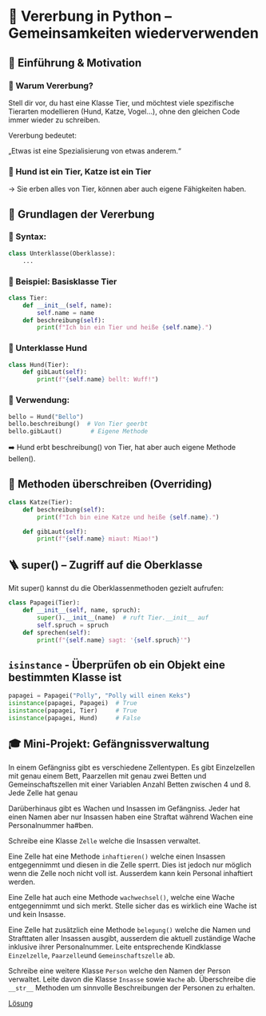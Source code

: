 # 🧬 Vererbung in Python – Gemeinsamkeiten wiederverwenden

## 🧠 Einführung & Motivation
### 🤔 Warum Vererbung?
Stell dir vor, du hast eine Klasse Tier, und möchtest viele spezifische Tierarten modellieren (Hund, Katze, Vogel…), ohne den gleichen Code immer wieder zu schreiben.

Vererbung bedeutet:

„Etwas ist eine Spezialisierung von etwas anderem.“

### 🧩 Hund ist ein Tier, Katze ist ein Tier
→ Sie erben alles von Tier, können aber auch eigene Fähigkeiten haben.

## 🧱 Grundlagen der Vererbung
### 🔧 Syntax:
```python
class Unterklasse(Oberklasse):
    ...
```

### 🐾 Beispiel: Basisklasse Tier
```python
class Tier:
    def __init__(self, name):
        self.name = name
    def beschreibung(self):
        print(f"Ich bin ein Tier und heiße {self.name}.")
``` 

### 🐶 Unterklasse Hund
```python
class Hund(Tier):
    def gibLaut(self):
        print(f"{self.name} bellt: Wuff!")
```

### 📌 Verwendung:
```python
bello = Hund("Bello")
bello.beschreibung()  # Von Tier geerbt
bello.gibLaut()        # Eigene Methode
```

➡️ Hund erbt beschreibung() von Tier, hat aber auch eigene Methode bellen().

## 🔄 Methoden überschreiben (Overriding)
```python
class Katze(Tier):
    def beschreibung(self):
        print(f"Ich bin eine Katze und heiße {self.name}.")

    def gibLaut(self):
        print(f"{self.name} miaut: Miao!")
```        

## 🪜 super() – Zugriff auf die Oberklasse
Mit super() kannst du die Oberklassenmethoden gezielt aufrufen:

```python
class Papagei(Tier):
    def __init__(self, name, spruch):
        super().__init__(name)  # ruft Tier.__init__ auf
        self.spruch = spruch
    def sprechen(self):
        print(f"{self.name} sagt: '{self.spruch}'")
```

## `isinstance` - Überprüfen ob ein Objekt eine bestimmten Klasse ist
```python
papagei = Papagei("Polly", "Polly will einen Keks")
isinstance(papagei, Papagei)  # True
isinstance(papagei, Tier)     # True
isinstance(papagei, Hund)     # False
```

## 🎓 Mini-Projekt: Gefängnissverwaltung
In einem Gefängniss gibt es verschiedene Zellentypen. Es gibt Einzelzellen mit genau einem Bett, Paarzellen mit genau zwei Betten und Gemeinschaftszellen mit einer Variablen Anzahl Betten zwischen 4 und 8. Jede Zelle hat genau

Darüberhinaus gibt es Wachen und Insassen im Gefängniss. Jeder hat einen Namen aber nur Insassen haben eine Straftat während Wachen eine Personalnummer ha#ben. 

Schreibe eine Klasse `Zelle` welche die Insassen verwaltet. 

Eine Zelle hat eine Methode `inhaftieren()` welche einen Insassen entgegennimmt und diesen in die Zelle sperrt. Dies ist jedoch nur möglich wenn die Zelle noch nicht voll ist. Ausserdem kann kein Personal inhaftiert werden. 

Eine Zelle hat auch eine Methode `wachwechsel()`, welche eine Wache entgegennimmt und sich merkt. Stelle sicher das es wirklich eine Wache ist und kein Insasse. 

Eine Zelle hat zusätzlich eine Methode `belegung()` welche die Namen und Strafttaten aller Insassen ausgibt, ausserdem die aktuell zuständige Wache inklusive ihrer Personalnummer. Leite entsprechende Kindklasse `Einzelzelle`, `Paarzelle`und `Gemeinschaftszelle` ab. 

Schreibe eine weitere Klasse `Person` welche den Namen der Person verwaltet. Leite davon die Klasse `Insasse` sowie `Wache` ab. Überschreibe die `__str__` Methoden um sinnvolle Beschreibungen der Personen zu erhalten. 

[Lösung](prisonsolution.md)
